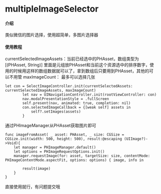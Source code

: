 # multipleImageSelector

#### 介绍
类似微信的图片选择，使用超简单，多图片选择器

#### 使用教程

currentSelectedImageAssets：当前已经选中的PHAsset，数组类型为[(PHAsset, String)] 里面是元组放PHAsset和当前这个资源选中的排序数字，使用的时候用这样的数组数据就可以了，拿到数组后只要用到PHAsset，其他的可以不用管
maxImageCount： 最多可以选择几张

```
let con = SelectImageController.init(currentSelectedAssets: currentSelectedImageAssets, maxImageCount)
        let nav = UINavigationController.init(rootViewController: con)
        nav.modalPresentationStyle = .fullScreen
        self.present(nav, animated: true, completion: nil)
        con.selectedImageCallback = {[weak self] assets in
            self?.setImages(assets)
        }
```

通过PHImageManager从PHAsset获取图片即可

```
func imageFromAsset( _ asset: PHAsset, _ size: CGSize = CGSize.init(width: 500, height: 500), result:@escaping (UIImage?)->Void){
    let manager = PHImageManager.default()
    let options = PHImageRequestOptions.init()
    manager.requestImage(for: asset, targetSize: size, contentMode: PHImageContentMode.aspectFit, options: options) { image, info in
        
        result(image)
    }
}
```

直接使用就行，有问题提交哦